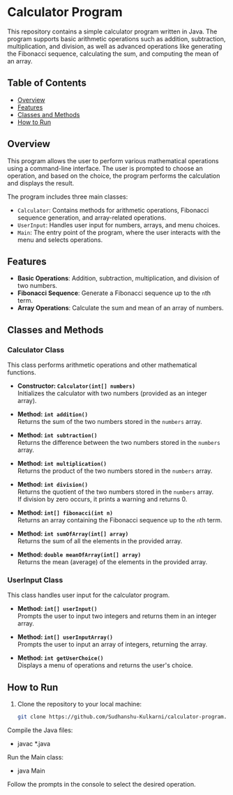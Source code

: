 # Calculator Program

This repository contains a simple calculator program written in Java. The program supports basic arithmetic operations such as addition, subtraction, multiplication, and division, as well as advanced operations like generating the Fibonacci sequence, calculating the sum, and computing the mean of an array.

## Table of Contents
- [Overview](#overview)
- [Features](#features)
- [Classes and Methods](#classes-and-methods)
- [How to Run](#how-to-run)


## Overview
This program allows the user to perform various mathematical operations using a command-line interface. The user is prompted to choose an operation, and based on the choice, the program performs the calculation and displays the result.

The program includes three main classes:
- `Calculator`: Contains methods for arithmetic operations, Fibonacci sequence generation, and array-related operations.
- `UserInput`: Handles user input for numbers, arrays, and menu choices.
- `Main`: The entry point of the program, where the user interacts with the menu and selects operations.

## Features
- **Basic Operations**: Addition, subtraction, multiplication, and division of two numbers.
- **Fibonacci Sequence**: Generate a Fibonacci sequence up to the `n`th term.
- **Array Operations**: Calculate the sum and mean of an array of numbers.

## Classes and Methods

### Calculator Class
This class performs arithmetic operations and other mathematical functions.

- **Constructor: `Calculator(int[] numbers)`**  
  Initializes the calculator with two numbers (provided as an integer array).

- **Method: `int addition()`**  
  Returns the sum of the two numbers stored in the `numbers` array.

- **Method: `int subtraction()`**  
  Returns the difference between the two numbers stored in the `numbers` array.

- **Method: `int multiplication()`**  
  Returns the product of the two numbers stored in the `numbers` array.

- **Method: `int division()`**  
  Returns the quotient of the two numbers stored in the `numbers` array.  
  If division by zero occurs, it prints a warning and returns 0.

- **Method: `int[] fibonacci(int n)`**  
  Returns an array containing the Fibonacci sequence up to the `n`th term.

- **Method: `int sumOfArray(int[] array)`**  
  Returns the sum of all the elements in the provided array.

- **Method: `double meanOfArray(int[] array)`**  
  Returns the mean (average) of the elements in the provided array.

### UserInput Class
This class handles user input for the calculator program.

- **Method: `int[] userInput()`**  
  Prompts the user to input two integers and returns them in an integer array.

- **Method: `int[] userInputArray()`**  
  Prompts the user to input an array of integers, returning the array.

- **Method: `int getUserChoice()`**  
  Displays a menu of operations and returns the user's choice.


## How to Run

1. Clone the repository to your local machine:
   ```bash
   git clone https://github.com/Sudhanshu-Kulkarni/calculator-program.git

Compile the Java files:
- javac *.java

Run the Main class:
- java Main

Follow the prompts in the console to select the desired operation.
